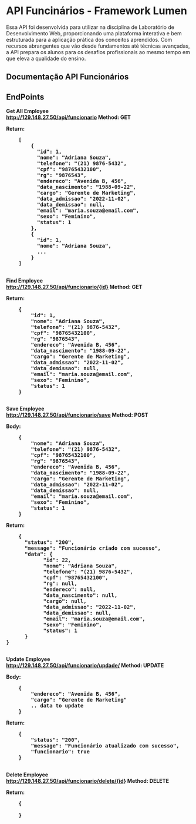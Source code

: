 # API Funcinários - Framework Lumen

Essa API foi desenvolvida para utilizar na disciplina de Laboratório de Desenvolvimento Web, proporcionando uma plataforma interativa e bem estruturada para a aplicação prática dos conceitos aprendidos. Com recursos abrangentes que vão desde fundamentos até técnicas avançadas, a API prepara os alunos para os desafios profissionais ao mesmo tempo em que eleva a qualidade do ensino.


##  Documentação API Funcionários

##  EndPoints

<strong> Get All Employee </small> <br>
http://129.148.27.50/api/funcionario
Method: GET <br>

Return: 
<pre>
    [
        {
          "id": 1,
          "nome": "Adriana Souza",
          "telefone": "(21) 9876-5432",
          "cpf": "98765432100",
          "rg": "9876543",
          "endereco": "Avenida B, 456",
          "data_nascimento": "1988-09-22",
          "cargo": "Gerente de Marketing",
          "data_admissao": "2022-11-02",
          "data_demissao": null,
          "email": "maria.souza@email.com",
          "sexo": "Feminino",
          "status": 1
        }, 
        {
          "id": 1,
          "nome": "Adriana Souza",
          ...
        }
    ] 
</pre>
##
<strong> Find Employee </small> <br>
http://129.148.27.50/api/funcionario/{id}
Method: GET <br>

Return: 
<pre>
    {
        "id": 1,
        "nome": "Adriana Souza",
        "telefone": "(21) 9876-5432",
        "cpf": "98765432100",
        "rg": "9876543",
        "endereco": "Avenida B, 456",
        "data_nascimento": "1988-09-22",
        "cargo": "Gerente de Marketing",
        "data_admissao": "2022-11-02",
        "data_demissao": null,
        "email": "maria.souza@email.com",
        "sexo": "Feminino",
        "status": 1
    }
</pre>
##
<strong> Save Employee </small> <br>
http://129.148.27.50/api/funcionario/save
Method: POST <br>

Body: 
<pre>
    {
        "nome": "Adriana Souza",
        "telefone": "(21) 9876-5432",
        "cpf": "98765432100",
        "rg": "9876543",
        "endereco": "Avenida B, 456",
        "data_nascimento": "1988-09-22",
        "cargo": "Gerente de Marketing",
        "data_admissao": "2022-11-02",
        "data_demissao": null,
        "email": "maria.souza@email.com",
        "sexo": "Feminino",
        "status": 1
    }
</pre>

Return: 
<pre>
    {
      "status": "200",
      "message": "Funcionário criado com sucesso",
      "data": {
            "id": 22,
            "nome": "Adriana Souza",
            "telefone": "(21) 9876-5432",
            "cpf": "98765432100",
            "rg": null,
            "endereco": null,
            "data_nascimento": null,
            "cargo": null,
            "data_admissao": "2022-11-02",
            "data_demissao": null,
            "email": "maria.souza@email.com",
            "sexo": "Feminino",
            "status": 1
      }
}
</pre>
##
<strong> Update Employee </small> <br>
http://129.148.27.50/api/funcionario/updade/
Method: UPDATE <br>

Body: 
<pre>
    {
        "endereco": "Avenida B, 456",
        "cargo": "Gerente de Marketing"
        .. data to update
    }
</pre>

Return: 
<pre>
    {
        "status": "200",
        "message": "Funcionário atualizado com sucesso",
        "funcionario": true
    }
</pre>
##
<strong> Delete Employee </small> <br>
http://129.148.27.50/api/funcionario/delete/{id}
Method: DELETE <br>

Return: 
<pre>
    {
    
    }
</pre>
